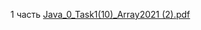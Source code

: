 1 часть
[Java_0_Task1(10)_Array2021 (2).pdf](https://github.com/SashaWormsik/epamArray/files/8149068/Java_0_Task1.10._Array2021.2.pdf)
